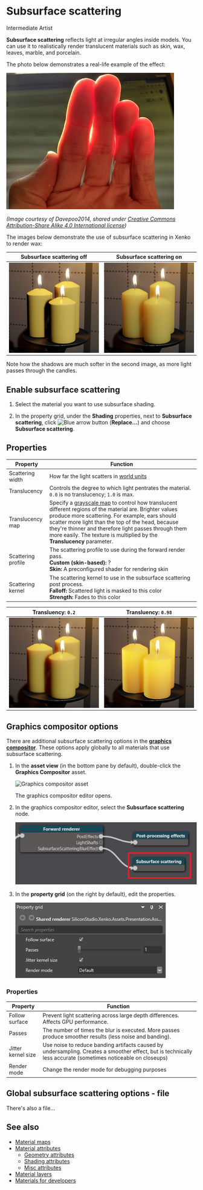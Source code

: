 # Subsurface scattering

<span class="label label-doc-level">Intermediate</span>
<span class="label label-doc-audience">Artist</span>

**Subsurface scattering** reflects light at irregular angles inside models. You can use it to realistically render translucent materials such as skin, wax, leaves, marble, and porcelain.

The photo below demonstrates a real-life example of the effect:

![Photo](media/skin-subsurface-scattering-photo.jpg)

*(Image courtesy of Davepoo2014, shared under [Creative Commons Attribution-Share Alike 4.0 International license](https://creativecommons.org/licenses/by-sa/4.0/deed.en))*

The images below demonstrate the use of subsurface scattering in Xenko to render wax:

| Subsurface scattering off           | Subsurface scattering on
|--------------------|--------------------
| ![On](media/candles-ss-off.jpg)   | ![Off](media/candles-ss-on.jpg)

Note how the shadows are much softer in the second image, as more light passes through the candles.

## Enable subsurface scattering

1. Select the material you want to use subsurface shading.

2. In the property grid, under the **Shading** properties, next to **Subsurface scattering**, click ![Blue arrow button](~/manual/game-studio/media/blue-arrow-icon.png) (**Replace...**) and choose **Subsurface scattering**.

## Properties

| Property           | Function
|--------------------|--------------------
| Scattering width   | How far the light scatters in [world units](../../game-studio/world-units.md)
| Translucency       | Controls the degree to which light pentrates the material. `0.0` is no translucency; `1.0` is max.
| Translucency map   | Specify a [grayscale map](material-maps.md) to control how translucent different regions of the material are. Brighter values produce more scattering. For example, ears should scatter more light than the top of the head, because they're thinner and therefore light passes through them more easily. The texture is multiplied by the **Translucency** parameter.
| Scattering profile | The scattering profile to use during the forward render pass. <br>**Custom (skin-based):** ? <br>**Skin:** A preconfigured shader for rendering skin
| Scattering kernel  | The scattering kernel to use in the subsurface scattering post process. <br>**Falloff:** Scattered light is masked to this color <br>**Strength:** Fades to this color

| Transluency: `0.2`           | Transluency: `0.98`
|--------------------|--------------------
| ![On](media/candles-translucency-02.jpg)   | ![Off](media/candles-translucency-98.jpg)

## Graphics compositor options

There are additional subsurface scattering options in the **[graphics compositor](../graphics/graphics-compositor/index.md)**. These options apply globally to all materials that use subsurface scattering. 

1. In the **asset view** (in the bottom pane by default), double-click the **Graphics Compositor** asset.

    ![Graphics compositor asset](../graphics-compositor/media/graphics-compositor-asset.png)

    The graphics compositor editor opens.

2. In the graphics compositor editor, select the **Subsurface scattering** node.

    ![Select node](media/select-subsurface-scattering-node.png)

3. In the **property grid** (on the right by default), edit the properties.

    ![Subsurface scattering blur](media/subsurface-scattering-blur-properties.png)

### Properties

| Property           | Function    
|--------------------|-----------
| Follow surface     | Prevent light scattering across large depth differences. Affects GPU performance.
| Passes             | The number of times the blur is executed. More passes produce smoother results (less noise and banding).
| Jitter kernel size | Use noise to reduce banding artifacts caused by undersampling. Creates a smoother effect, but is technically less accurate (sometimes noticeable on closeups)
| Render mode        | Change the render mode for debugging purposes

## Global subsurface scattering options - file

There's also a file... 

## See also

* [Material maps](material-maps.md)
* [Material attributes](material-attributes.md)
    * [Geometry attributes](geometry-attributes.md)
    * [Shading attributes](shading-attributes.md)
    * [Misc attributes](misc-attributes.md)
* [Material layers](material-layers.md)
* [Materials for developers](materials-for-developers.md)